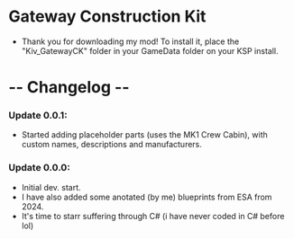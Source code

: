 # Gateway Construction Kit
- Thank you for downloading my mod! To install it, place the "Kiv_GatewayCK" folder in your GameData folder on your KSP install.
# -- Changelog --
### Update 0.0.1:
- Started adding placeholder parts (uses the MK1 Crew Cabin), with custom names, descriptions and manufacturers.
### Update 0.0.0:
- Initial dev. start.
- I have also added some anotated (by me) blueprints from ESA from 2024.
- It's time to starr suffering through C# (i have never coded in C# before lol)